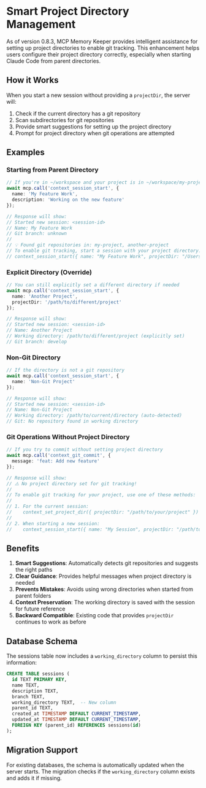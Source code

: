 # Smart Project Directory Management

As of version 0.8.3, MCP Memory Keeper provides intelligent assistance for setting up project directories to enable git tracking. This enhancement helps users configure their project directory correctly, especially when starting Claude Code from parent directories.

## How it Works

When you start a new session without providing a `projectDir`, the server will:

1. Check if the current directory has a git repository
2. Scan subdirectories for git repositories
3. Provide smart suggestions for setting up the project directory
4. Prompt for project directory when git operations are attempted

## Examples

### Starting from Parent Directory

```typescript
// If you're in ~/workspace and your project is in ~/workspace/my-project
await mcp.call('context_session_start', {
  name: 'My Feature Work',
  description: 'Working on the new feature'
});

// Response will show:
// Started new session: <session-id>
// Name: My Feature Work
// Git branch: unknown
//
// 💡 Found git repositories in: my-project, another-project
// To enable git tracking, start a session with your project directory:
// context_session_start({ name: "My Feature Work", projectDir: "/Users/you/workspace/my-project" })
```

### Explicit Directory (Override)

```typescript
// You can still explicitly set a different directory if needed
await mcp.call('context_session_start', {
  name: 'Another Project',
  projectDir: '/path/to/different/project'
});

// Response will show:
// Started new session: <session-id>
// Name: Another Project
// Working directory: /path/to/different/project (explicitly set)
// Git branch: develop
```

### Non-Git Directory

```typescript
// If the directory is not a git repository
await mcp.call('context_session_start', {
  name: 'Non-Git Project'
});

// Response will show:
// Started new session: <session-id>
// Name: Non-Git Project
// Working directory: /path/to/current/directory (auto-detected)
// Git: No repository found in working directory
```

### Git Operations Without Project Directory

```typescript
// If you try to commit without setting project directory
await mcp.call('context_git_commit', {
  message: 'feat: Add new feature'
});

// Response will show:
// ⚠️ No project directory set for git tracking!
//
// To enable git tracking for your project, use one of these methods:
//
// 1. For the current session:
//    context_set_project_dir({ projectDir: "/path/to/your/project" })
//
// 2. When starting a new session:
//    context_session_start({ name: "My Session", projectDir: "/path/to/your/project" })
```

## Benefits

1. **Smart Suggestions**: Automatically detects git repositories and suggests the right paths
2. **Clear Guidance**: Provides helpful messages when project directory is needed
3. **Prevents Mistakes**: Avoids using wrong directories when started from parent folders  
4. **Context Preservation**: The working directory is saved with the session for future reference
5. **Backward Compatible**: Existing code that provides `projectDir` continues to work as before

## Database Schema

The sessions table now includes a `working_directory` column to persist this information:

```sql
CREATE TABLE sessions (
  id TEXT PRIMARY KEY,
  name TEXT,
  description TEXT,
  branch TEXT,
  working_directory TEXT,  -- New column
  parent_id TEXT,
  created_at TIMESTAMP DEFAULT CURRENT_TIMESTAMP,
  updated_at TIMESTAMP DEFAULT CURRENT_TIMESTAMP,
  FOREIGN KEY (parent_id) REFERENCES sessions(id)
);
```

## Migration Support

For existing databases, the schema is automatically updated when the server starts. The migration checks if the `working_directory` column exists and adds it if missing.